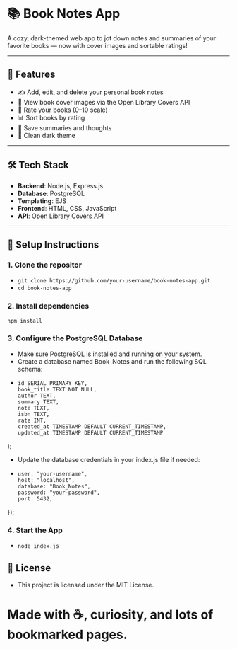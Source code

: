 # 📚 Book Notes App

A cozy, dark-themed web app to jot down notes and summaries of your favorite books — now with cover images and sortable ratings!

---

## 🌟 Features

- ✍️ Add, edit, and delete your personal book notes  
- 📖 View book cover images via the Open Library Covers API  
- 🔢 Rate your books (0–10 scale)  
- 📊 Sort books by rating  
- 🧠 Save summaries and thoughts  
- 🌙 Clean dark theme

---

## 🛠️ Tech Stack

- **Backend**: Node.js, Express.js  
- **Database**: PostgreSQL  
- **Templating**: EJS  
- **Frontend**: HTML, CSS, JavaScript  
- **API**: [Open Library Covers API](https://openlibrary.org/dev/docs/api/covers)

---

## 💾 Setup Instructions

### 1. Clone the repositor
- ```git clone https://github.com/your-username/book-notes-app.git```
- ```cd book-notes-app```

### 2. Install dependencies
```npm install```
### 3. Configure the PostgreSQL Database
- Make sure PostgreSQL is installed and running on your system.
- Create a database named Book_Notes and run the following SQL schema:
- ```CREATE TABLE book_notes (
  id SERIAL PRIMARY KEY,
  book_title TEXT NOT NULL,
  author TEXT,
  summary TEXT,
  note TEXT,
  isbn TEXT,
  rate INT,
  created_at TIMESTAMP DEFAULT CURRENT_TIMESTAMP,
  updated_at TIMESTAMP DEFAULT CURRENT_TIMESTAMP
);
- Update the database credentials in your index.js file if needed:
- ```const db = new pg.Client({
  user: "your-username",
  host: "localhost",
  database: "Book_Notes",
  password: "your-password",
  port: 5432,
});
### 4. Start the App
- ```node index.js```

## 📜 License
- This project is licensed under the MIT License.

# Made with ☕, curiosity, and lots of bookmarked pages.
